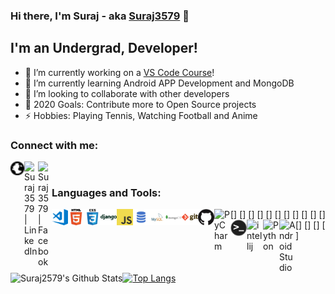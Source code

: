 ### Hi there, I'm Suraj - aka [Suraj3579][website] 👋

## I'm an Undergrad, Developer!

- 🔭 I’m currently working on a [VS Code Course][website]!
- 🌱 I’m currently learning Android APP Development and MongoDB
- 👯 I’m looking to collaborate with other developers
- 🥅 2020 Goals: Contribute more to Open Source projects
- ⚡ Hobbies: Playing Tennis, Watching Football and Anime

### Connect with me:

[<img align="left" alt="Suraj3579.com" width="22px" src="https://raw.githubusercontent.com/iconic/open-iconic/master/svg/globe.svg" />][website]
[<img align="left" alt="Suraj3579 | LinkedIn" width="22px" src="https://cdn.jsdelivr.net/npm/simple-icons@v3/icons/linkedin.svg" />][linkedin]
[<img align="left" alt="Suraj3579 | Facebook" width="22px" src="https://cdn.jsdelivr.net/npm/simple-icons@v3/icons/facebook.svg" />][Facebook]

<br />

### Languages and Tools:

[<img align="left" alt="Visual Studio Code" width="26px" src="https://raw.githubusercontent.com/github/explore/80688e429a7d4ef2fca1e82350fe8e3517d3494d/topics/visual-studio-code/visual-studio-code.png" />]
[<img align="left" alt="HTML5" width="26px" src="https://raw.githubusercontent.com/github/explore/80688e429a7d4ef2fca1e82350fe8e3517d3494d/topics/html/html.png" />]
[<img align="left" alt="CSS3" width="26px" src="https://raw.githubusercontent.com/github/explore/80688e429a7d4ef2fca1e82350fe8e3517d3494d/topics/css/css.png" />]
[<img align="left" alt="Django" width="26px" src="https://raw.githubusercontent.com/github/explore/80688e429a7d4ef2fca1e82350fe8e3517d3494d/topics/django/django.png" />]
[<img align="left" alt="JavaScript" width="26px" src="https://raw.githubusercontent.com/github/explore/80688e429a7d4ef2fca1e82350fe8e3517d3494d/topics/javascript/javascript.png" />]
[<img align="left" alt="SQL" width="26px" src="https://raw.githubusercontent.com/github/explore/80688e429a7d4ef2fca1e82350fe8e3517d3494d/topics/sql/sql.png" />]
[<img align="left" alt="MySQL" width="26px" src="https://raw.githubusercontent.com/github/explore/80688e429a7d4ef2fca1e82350fe8e3517d3494d/topics/mysql/mysql.png" />]
[<img align="left" alt="MongoDB" width="26px" src="https://raw.githubusercontent.com/github/explore/80688e429a7d4ef2fca1e82350fe8e3517d3494d/topics/mongodb/mongodb.png" />]
[<img align="left" alt="Git" width="26px" src="https://raw.githubusercontent.com/github/explore/80688e429a7d4ef2fca1e82350fe8e3517d3494d/topics/git/git.png" />]
[<img align="left" alt="GitHub" width="26px" src="https://raw.githubusercontent.com/github/explore/78df643247d429f6cc873026c0622819ad797942/topics/github/github.png" />]
[<img align="left" alt="PyCharm" width="26px" src="https://upload.wikimedia.org/wikipedia/commons/a/a1/PyCharm_Logo.svg" />]
[<img align="left" alt="Terminal" width="26px" src="https://raw.githubusercontent.com/github/explore/80688e429a7d4ef2fca1e82350fe8e3517d3494d/topics/terminal/terminal.png" />]
[<img align="left" alt="intellij" width="26px" src="https://upload.wikimedia.org/wikipedia/commons/d/d5/IntelliJ_IDEA_Logo.svg" />]
[<img align="left" alt="Python" width="26px" src="https://upload.wikimedia.org/wikipedia/commons/thumb/c/c3/Python-logo-notext.svg/500px-Python-logo-notext.svg.png" />]
[<img align="left" alt="AndroidStudio" width="26px" src="https://upload.wikimedia.org/wikipedia/commons/thumb/8/8f/Breezeicons-apps-48-android-studio.svg/2000px-Breezeicons-apps-48-android-studio.svg.png" />]
<br />
<br />



<img align="left" alt="Suraj2579's Github Stats" src="https://github-readme-stats.vercel.app/api?username=Suraj3579&show_icons=true&hide_border=true&count_private=true" />

[![Top Langs](https://github-readme-stats.vercel.app/api/top-langs/?username=Suraj3579&layout=compact)](https://github.com/Suraj3579/github-readme-stats)


[website]: https://suraj3579.pythonanywhere.com/
[linkedin]: https://www.linkedin.com/in/suraj-raj-karingala-658b65172
[facebook]: https://www.facebook.com/surajraj.karingala

